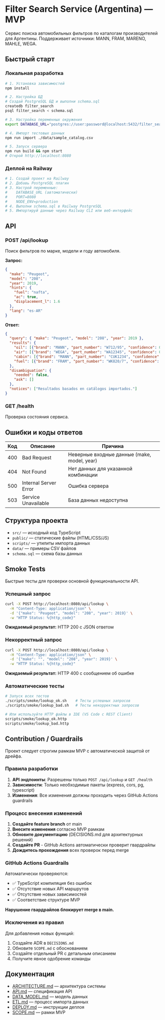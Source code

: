 # Filter Search Service (Argentina) — MVP

Сервис поиска автомобильных фильтров по каталогам производителей для Аргентины. Поддерживает источники: MANN, FRAM, MARENO, MAHLE, WEGA.

## Быстрый старт

### Локальная разработка
```bash
# 1. Установка зависимостей
npm install

# 2. Настройка БД
# Создай PostgreSQL БД и выполни schema.sql
createdb filter_search
psql filter_search < schema.sql

# 3. Настройка переменных окружения
export DATABASE_URL="postgres://user:password@localhost:5432/filter_search"

# 4. Импорт тестовых данных
npm run import ./data/sample_catalog.csv

# 5. Запуск сервера
npm run build && npm start
# Открой http://localhost:8080
```

### Деплой на Railway
```bash
# 1. Создай проект на Railway
# 2. Добавь PostgreSQL плагин
# 3. Настрой переменные:
#    DATABASE_URL (автоматически)
#    PORT=8080
#    NODE_ENV=production
# 4. Выполни schema.sql в Railway PostgreSQL
# 5. Импортируй данные через Railway CLI или веб-интерфейс
```

## API

### POST /api/lookup
Поиск фильтров по марке, модели и году автомобиля.

**Запрос:**
```json
{
  "make": "Peugeot",
  "model": "208", 
  "year": 2019,
  "hints": {
    "fuel": "nafta",
    "ac": true,
    "displacement_l": 1.6
  },
  "lang": "es-AR"
}
```

**Ответ:**
```json
{
  "query": { "make": "Peugeot", "model": "208", "year": 2019 },
  "results": {
    "oil": [{"brand": "MANN", "part_number": "W712/95", "confidence": 0.95}],
    "air": [{"brand": "WEGA", "part_number": "WA12345", "confidence": 0.90}],
    "cabin": [{"brand": "MANN", "part_number": "CUK1234", "confidence": 0.85}],
    "fuel": [{"brand": "FRAM", "part_number": "WK820/7", "confidence": 0.88}]
  },
  "disambiguation": {
    "needed": false,
    "ask": []
  },
  "notices": ["Resultados basados en catálogos importados."]
}
```

### GET /health
Проверка состояния сервиса.

## Ошибки и коды ответов

| Код | Описание | Причина |
|-----|----------|---------|
| 400 | Bad Request | Неверные входные данные (make, model, year) |
| 404 | Not Found | Нет данных для указанной комбинации |
| 500 | Internal Server Error | Ошибка сервера |
| 503 | Service Unavailable | База данных недоступна |

## Структура проекта

- `src/` — исходный код TypeScript
- `public/` — статические файлы (HTML/CSS/JS)
- `scripts/` — утилиты импорта данных
- `data/` — примеры CSV файлов
- `schema.sql` — схема базы данных

## Smoke Tests

Быстрые тесты для проверки основной функциональности API.

### Успешный запрос
```bash
curl -X POST http://localhost:8080/api/lookup \
  -H "Content-Type: application/json" \
  -d '{"make": "Peugeot", "model": "208", "year": 2019}' \
  -w "HTTP Status: %{http_code}"
```
**Ожидаемый результат:** HTTP 200 с JSON ответом

### Некорректный запрос
```bash
curl -X POST http://localhost:8080/api/lookup \
  -H "Content-Type: application/json" \
  -d '{"make": "", "model": "208", "year": 2019}' \
  -w "HTTP Status: %{http_code}"
```
**Ожидаемый результат:** HTTP 400 с сообщением об ошибке

### Автоматические тесты
```bash
# Запуск всех тестов
./scripts/smoke/lookup_ok.sh    # Тесты успешных запросов
./scripts/smoke/lookup_bad.sh   # Тесты некорректных запросов

# Или используйте HTTP файлы в IDE (VS Code с REST Client)
scripts/smoke/lookup_ok.http
scripts/smoke/lookup_bad.http
```

## Contribution / Guardrails

Проект следует строгим рамкам MVP с автоматической защитой от дрейфа.

### Правила разработки

1. **API эндпоинты**: Разрешены только `POST /api/lookup` и `GET /health`
2. **Зависимости**: Только необходимые пакеты (express, cors, pg, typescript)
3. **Изменения**: Все изменения должны проходить через GitHub Actions guardrails

### Процесс внесения изменений

1. **Создайте feature branch** от main
2. **Внесите изменения** согласно MVP рамкам
3. **Обновите документацию** (DECISIONS.md для архитектурных решений)
4. **Создайте PR** - GitHub Actions автоматически проверит гвардрайлы
5. **Дождитесь прохождения** всех проверок перед merge

### GitHub Actions Guardrails

Автоматически проверяются:
- ✅ TypeScript компиляция без ошибок
- ✅ Отсутствие новых API маршрутов
- ✅ Отсутствие новых зависимостей
- ✅ Соответствие структуре MVP

**Нарушение гвардрайлов блокирует merge в main.**

### Исключения из правил

Для добавления новых функций:
1. Создайте ADR в `DECISIONS.md`
2. Обновите `SCOPE.md` с обоснованием
3. Создайте отдельный PR с детальным описанием
4. Получите явное одобрение команды

## Документация

- [ARCHITECTURE.md](ARCHITECTURE.md) — архитектура системы
- [API.md](API.md) — спецификация API
- [DATA_MODEL.md](DATA_MODEL.md) — модель данных
- [ETL.md](ETL.md) — процесс импорта данных
- [DEPLOY.md](DEPLOY.md) — инструкции деплоя
- [SCOPE.md](SCOPE.md) — рамки MVP

